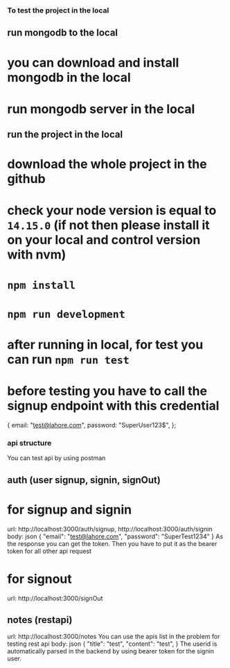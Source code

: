 ### To test the project in the local

## run mongodb to the local

# you can download and install mongodb in the local

# run mongodb server in the local

## run the project in the local

# download the whole project in the github

# check your node version is equal to `14.15.0` (if not then please install it on your local and control version with nvm)

# `npm install`

# `npm run development`

# after running in local, for test you can run `npm run test`

# before testing you have to call the signup endpoint with this credential

{
email: "test@lahore.com",
password: "SuperUser123$",
};

### api structure

You can test api by using postman

## auth (user signup, signin, signOut)

# for signup and signin

url: http://localhost:3000/auth/signup, http://localhost:3000/auth/signin
body: json
{
"email": "test@lahore.com",
"password": "SuperTest1234"
}
As the response you can get the token.
Then you have to put it as the bearer token for all other api request

# for signout

url: http://localhost:3000/signOut

## notes (restapi)

url: http://localhost:3000/notes
You can use the apis list in the problem for testing rest api
body: json
{
"title": "test",
"content": "test",
}
The userid is automatically parsed in the backend by using bearer token for the signin user.
